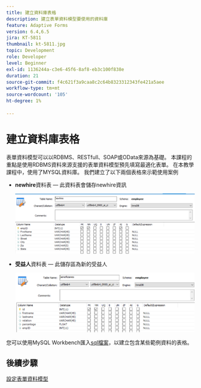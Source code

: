 ```yaml
---
title: 建立資料庫表格
description: 建立表單資料模型要使用的資料庫
feature: Adaptive Forms
version: 6.4,6.5
jira: KT-5811
thumbnail: kt-5811.jpg
topic: Development
role: Developer
level: Beginner
exl-id: 1136244a-c3e6-45f6-8af8-eb3c100f838e
duration: 21
source-git-commit: f4c621f3a9caa8c2c64b8323312343fe421a5aee
workflow-type: tm+mt
source-wordcount: '105'
ht-degree: 1%

---
```


# 建立資料庫表格

表單資料模型可以以RDBMS、RESTfull、SOAP或OData來源為基礎。 本課程的重點是使用RDBMS資料來源支援的表單資料模型預先填寫最適化表單。 在本教學課程中，使用了MYSQL資料庫。 我們建立了以下兩個表格來示範使用案例

* **newhire**&#x200B;資料表 — 此資料表會儲存newhire資訊

  ![newhire](assets/newhire-table.png)


* **受益人**&#x200B;資料表 — 此儲存區為新的受益人

  ![受益人](assets/beneficiaries-table.png)

您可以使用MySQL Workbench匯入[sql檔案](assets/db-schema.sql)，以建立包含某些範例資料的表格。

## 後續步驟

[設定表單資料模型](./configuring-form-data-model.md)

